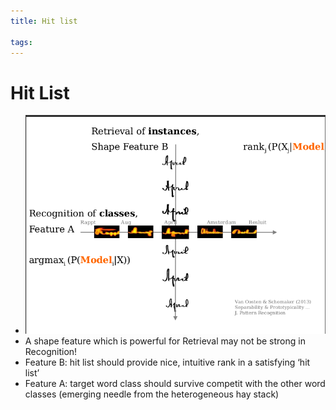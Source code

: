 ```yaml
---
title: Hit list

tags: 
---
```


# Hit List
- ![](assets/Pasted%20image%2020220623154906.png)
- A shape feature which is powerful for Retrieval may not be strong in Recognition!
- Feature B: hit list should provide nice, intuitive rank in a satisfying ‘hit list’
- Feature A: target word class should survive competit with the other word classes (emerging needle from the heterogeneous hay stack)




